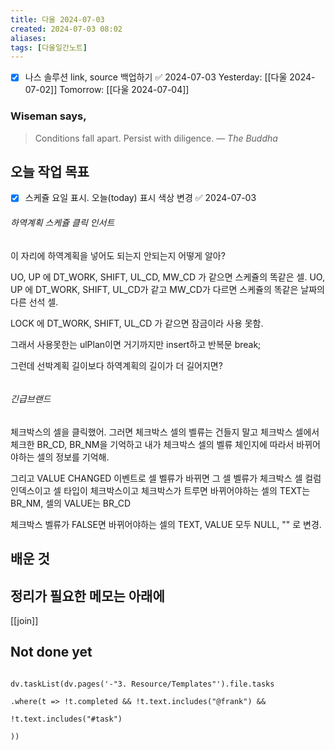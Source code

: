 ```yaml
---
title: 다울 2024-07-03
created: 2024-07-03 08:02
aliases: 
tags: [다울일간노트]
---
```

- [x] 나스 솔루션 link, source 백업하기 ✅ 2024-07-03
Yesterday: [[다울 2024-07-02]]
Tomorrow: [[다울 2024-07-04]]

### Wiseman says,
> Conditions fall apart. Persist with diligence.
> — <cite>The Buddha</cite>


## 오늘 작업 목표

- [x] 스케쥴 요일 표시. 오늘(today) 표시 색상 변경 ✅ 2024-07-03

###### 하역계획 스케쥴 클릭 인서트
이 자리에 하역계획을 넣어도 되는지 안되는지
어떻게 알아?

UO, UP 에 DT_WORK, SHIFT, UL_CD, MW_CD 가 같으면 스케쥴의 똑같은 셀.
UO, UP 에 DT_WORK, SHIFT, UL_CD가 같고 MW_CD가 다르면 스케쥴의 똑같은 날짜의 다른 선석 셀.

LOCK 에 DT_WORK, SHIFT, UL_CD 가 같으면 잠금이라 사용 못함.

그래서 사용못한는 ulPlan이면 거기까지만 insert하고 반복문 break;

그런데 선박계획 길이보다 하역계획의 길이가 더 길어지면?

```sql


```

###### 긴급브랜드
체크박스의 셀을 클릭했어.
그러면 체크박스 셀의 벨류는 건들지 말고
체크박스 셀에서 체크한 BR_CD, BR_NM을 기억하고
내가 체크박스 셀의 벨류 체인지에 따라서 바뀌어야하는 셀의 정보를 기억해.

그리고 VALUE CHANGED 이벤트로 셀 벨류가 바뀌면
그 셀 벨류가 체크박스 셀 컬럼인덱스이고
셀 타입이 체크박스이고
체크박스가 트루면 바뀌어야하는 셀의 TEXT는 BR_NM, 셀의 VALUE는 BR_CD

체크박스 벨류가 FALSE면 바뀌어야하는 셀의 TEXT, VALUE 모두 NULL, "" 로 변경.




## 배운 것




## 정리가 필요한 메모는 아래에
[[join]]



## Not done yet

```dataviewjs

dv.taskList(dv.pages('-"3. Resource/Templates"').file.tasks

.where(t => !t.completed && !t.text.includes("@frank") &&

!t.text.includes("#task")

))

```

